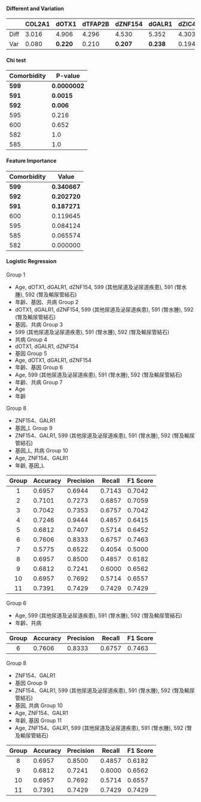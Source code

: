#### Different and Variation 

|      | COL2A1 | **dOTX1** | dTFAP2B | **dZNF154** | **dGALR1** | dZIC4 | OTX1  | TFAP2B | **ZNF154** | **GALR1** | ZIC4  |
| ---- | ------ | --------- | ------- | ----------- | ---------- | ----- | ----- | ------ | ---------- | --------- | ----- |
| Diff | 3.016  | 4.906     | 4.296   | 4.530       | 5.352      | 4.303 | 5.056 | 4.117  | 4.240      | 5.325     | 2.216 |
| Var  | 0.080  | **0.220** | 0.210   | **0.207**   | **0.238**  | 0.194 | 0.119 | 0.101  | 0.102      | 0.124     | 0.055 |

#### Chi test

| Comorbidity | P-value       |
| ----------- | ------------- |
| **599**     | **0.0000002** |
| **591**     | **0.0015**    |
| **592**     | **0.006**     |
| 595         | 0.216         |
| 600         | 0.652         |
| 582         | 1.0           |
| 585         | 1.0           |
#### Feature Importance
| Comorbidity | Value    |
| ----------- | -------- |
| **599**     | **0.340667** |
| **592**     | **0.202720** |
| **591**     | **0.187271** |
| 600         | 0.119645 |
| 595         | 0.084124 |
| 585         | 0.065574 |
| 582         | 0.000000 |
#### Logistic Regression
Group 1
- Age, dOTX1, dGALR1, dZNF154, 599 (其他尿道及泌尿道疾患), 591 (腎水腫), 592 (腎及輸尿管結石)
- 年齡、基因、共病
Group 2
- dOTX1, dGALR1, dZNF154, 599 (其他尿道及泌尿道疾患), 591 (腎水腫), 592 (腎及輸尿管結石)
- 基因、共病
Group 3
- 599 (其他尿道及泌尿道疾患), 591 (腎水腫), 592 (腎及輸尿管結石)
- 共病
Group 4
- dOTX1, dGALR1, dZNF154
- 基因
Group 5 
- Age, dOTX1, dGALR1, dZNF154
- 年齡、基因
Group 6
- Age, 599 (其他尿道及泌尿道疾患), 591 (腎水腫), 592 (腎及輸尿管結石)
- 年齡、共病
Group 7
- Age
- 年齡

Group 8
- ZNF154、GALR1
- 基因_L
Group 9
- ZNF154、GALR1, 599 (其他尿道及泌尿道疾患), 591 (腎水腫), 592 (腎及輸尿管結石)
- 基因_L, 共病
Group 10
- Age, ZNF154、GALR1
- 年齡, 基因_L

| Group | Accuracy | Precision | Recall | F1 Score |
| :---: | -------- | --------- | ------ | -------- |
|   1   | 0.6957   | 0.6944    | 0.7143 | 0.7042   |
|   2   | 0.7101   | 0.7273    | 0.6857 | 0.7059   |
|   3   | 0.7042   | 0.7353    | 0.6757 | 0.7042   |
|   4   | 0.7246   | 0.9444    | 0.4857 | 0.6415   |
|   5   | 0.6812   | 0.7407    | 0.5714 | 0.6452   |
|   6   | 0.7606   | 0.8333    | 0.6757 | 0.7463   |
|   7   | 0.5775   | 0.6522    | 0.4054 | 0.5000   |
|   8   | 0.6957   | 0.8500    | 0.4857 | 0.6182   |
|   9   | 0.6812   | 0.7241    | 0.6000 | 0.6562   |
|  10   | 0.6957   | 0.7692    | 0.5714 | 0.6557   |
|  11   | 0.7391   | 0.7429    | 0.7429 | 0.7429   |


Group 6
- Age, 599 (其他尿道及泌尿道疾患), 591 (腎水腫), 592 (腎及輸尿管結石)
- 年齡、共病

| Group | Accuracy | Precision | Recall | F1 Score |
| :---: | -------- | --------- | ------ | -------- |
|   6   | 0.7606   | 0.8333    | 0.6757 | 0.7463   |

Group 8
- ZNF154、GALR1
- 基因
Group 9
- ZNF154、GALR1, 599 (其他尿道及泌尿道疾患), 591 (腎水腫), 592 (腎及輸尿管結石)
- 基因, 共病
Group 10
- Age, ZNF154、GALR1
- 年齡, 基因
Group 11
- Age, ZNF154、GALR1, 599 (其他尿道及泌尿道疾患), 591 (腎水腫), 592 (腎及輸尿管結石)

| Group | Accuracy | Precision | Recall | F1 Score |
| :---: | -------- | --------- | ------ | -------- |
|   8   | 0.6957   | 0.8500    | 0.4857 | 0.6182   |
|   9   | 0.6812   | 0.7241    | 0.6000 | 0.6562   |
|  10   | 0.6957   | 0.7692    | 0.5714 | 0.6557   |
|  11   | 0.7391   | 0.7429    | 0.7429 | 0.7429   |
